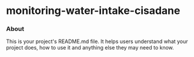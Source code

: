 monitoring-water-intake-cisadane
================================

### About

This is your project's README.md file. It helps users understand what your
project does, how to use it and anything else they may need to know.